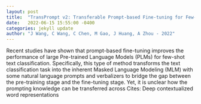 ```yaml
---
layout: post
title:  "TransPrompt v2: Transferable Prompt-based Fine-tuning for Few-shot Text Classification"
date:   2022-06-15 15:55:00 -0400
categories: jekyll update
author: "J Wang, C Wang, C Chen, M Gao, J Huang, A Zhou - 2022"
---
```

Recent studies have shown that prompt-based fine-tuning improves the performance of large Pre-trained Language Models (PLMs) for few-shot text classification. Specifically, this type of method transforms the text classification task into the inherent Masked Language Modeling (MLM) with some natural language prompts and verbalizers to bridge the gap between the pre-training stage and the fine-tuning stage. Yet, it is unclear how the prompting knowledge can be transferred across  Cites: Deep contextualized word representations